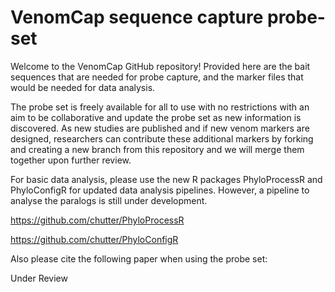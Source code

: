 # VenomCap sequence capture probe-set 

Welcome to the VenomCap GitHub repository! Provided here are the bait sequences that are needed for probe capture, and the marker files that would be needed for data analysis.   

The probe set is freely available for all to use with no restrictions with an aim to be collaborative and update the probe set as new information is discovered. As new studies are published and if new venom markers are designed, researchers can contribute these additional markers by forking and creating a new branch from this repository and we will merge them together upon further review. 

For basic data analysis, please use the new R packages PhyloProcessR and PhyloConfigR for updated data analysis pipelines. However, a pipeline to analyse the paralogs is still under development. 

https://github.com/chutter/PhyloProcessR

https://github.com/chutter/PhyloConfigR

Also please cite the following paper when using the probe set: 

Under Review
